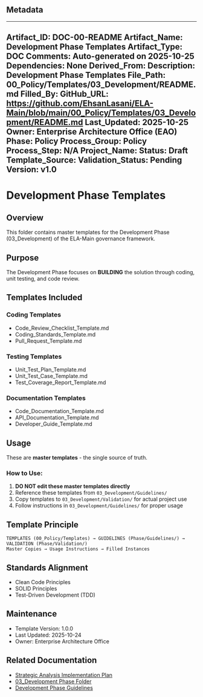 ## Metadata
---
Artifact_ID: DOC-00-README
Artifact_Name: Development Phase Templates
Artifact_Type: DOC
Comments: Auto-generated on 2025-10-25
Dependencies: None
Derived_From: 
Description: Development Phase Templates
File_Path: 00_Policy/Templates/03_Development/README.md
Filled_By: 
GitHub_URL: https://github.com/EhsanLasani/ELA-Main/blob/main/00_Policy/Templates/03_Development/README.md
Last_Updated: 2025-10-25
Owner: Enterprise Architecture Office (EAO)
Phase: Policy
Process_Group: Policy
Process_Step: N/A
Project_Name: 
Status: Draft
Template_Source: 
Validation_Status: Pending
Version: v1.0
---
# Development Phase Templates

## Overview
This folder contains master templates for the Development Phase (03_Development) of the ELA-Main governance framework.

## Purpose
The Development Phase focuses on **BUILDING** the solution through coding, unit testing, and code review.

## Templates Included

### Coding Templates
- Code_Review_Checklist_Template.md
- Coding_Standards_Template.md
- Pull_Request_Template.md

### Testing Templates
- Unit_Test_Plan_Template.md
- Unit_Test_Case_Template.md
- Test_Coverage_Report_Template.md

### Documentation Templates
- Code_Documentation_Template.md
- API_Documentation_Template.md
- Developer_Guide_Template.md

## Usage
These are **master templates** - the single source of truth.

### How to Use:
1. **DO NOT edit these master templates directly**
2. Reference these templates from `03_Development/Guidelines/`
3. Copy templates to `03_Development/Validation/` for actual project use
4. Follow instructions in `03_Development/Guidelines/` for proper usage

## Template Principle
```
TEMPLATES (00_Policy/Templates) → GUIDELINES (Phase/Guidelines/) → VALIDATION (Phase/Validation/)
Master Copies → Usage Instructions → Filled Instances
```

## Standards Alignment
- Clean Code Principles
- SOLID Principles
- Test-Driven Development (TDD)

## Maintenance
- Template Version: 1.0.0
- Last Updated: 2025-10-24
- Owner: Enterprise Architecture Office

## Related Documentation
- [Strategic Analysis Implementation Plan](../Strategic_Analysis_Implementation_Plan.md)
- [03_Development Phase Folder](../../03_Development/)
- [Development Phase Guidelines](../../03_Development/Guidelines/)

